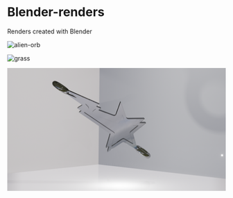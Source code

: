 # Blender-renders
Renders created with Blender

![alien-orb](./alien%orb.png)

![grass](./GRASS12%-%Copy.png)


![pendant](./whiteCHAIN.png)

